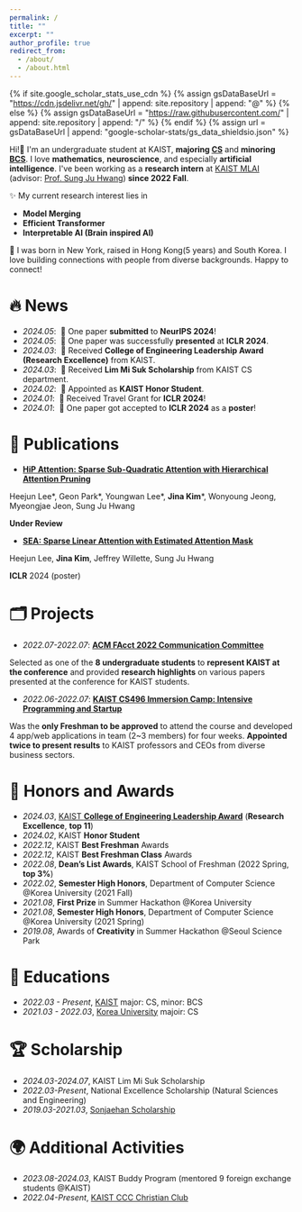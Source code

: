```yaml
---
permalink: /
title: ""
excerpt: ""
author_profile: true
redirect_from: 
  - /about/
  - /about.html
---
```


{% if site.google_scholar_stats_use_cdn %}
{% assign gsDataBaseUrl = "https://cdn.jsdelivr.net/gh/" | append: site.repository | append: "@" %}
{% else %}
{% assign gsDataBaseUrl = "https://raw.githubusercontent.com/" | append: site.repository | append: "/" %}
{% endif %}
{% assign url = gsDataBaseUrl | append: "google-scholar-stats/gs_data_shieldsio.json" %}

<span class='anchor' id='about-me'></span>

Hi!👋 
I'm an undergraduate student at KAIST, **majoring [CS](https://cs.kaist.ac.kr/)** and **minoring [BCS](https://bcs.kaist.ac.kr/)**.  I love **mathematics**, **neuroscience**, and especially **artificial intelligence**.
I've been working as a **research intern** at [KAIST MLAI](https://www.mlai-kaist.com/) (advisor: [Prof. Sung Ju Hwang](http://www.sungjuhwang.com/)) **since 2022 Fall**.

✨ My current research interest lies in
- <span >**Model Merging**</span>
- <span >**Efficient Transformer**</span>
- <span >**Interpretable AI (Brain inspired AI)**</span>

🌱 I was born in New York, raised in Hong Kong(5 years) and South Korea. I love building connections with people from diverse backgrounds. Happy to connect!

# 🔥 News
- *2024.05*: &nbsp;🎉 One paper **submitted** to **NeurIPS 2024**! 
- *2024.05*: &nbsp;📢 One paper was successfully **presented** at **ICLR 2024**.
- *2024.03*: &nbsp;🏅 Received **College of Engineering Leadership Award (Research Excellence)** from KAIST.
- *2024.03*: &nbsp;🏅 Received **Lim Mi Suk Scholarship** from KAIST CS department.
- *2024.02*: &nbsp;🏅 Appointed as **KAIST Honor Student**.
- *2024.01*: &nbsp;🛫 Received Travel Grant for **ICLR 2024**!
- *2024.01*: &nbsp;🎉 One paper got accepted to **ICLR 2024** as a **poster**!

# 📝 Publications 

- [**HiP Attention: Sparse Sub-Quadratic Attention with Hierarchical Attention Pruning**](https://arxiv.org/pdf/2406.09827)

Heejun Lee*, Geon Park*, Youngwan Lee*, **Jina Kim***, Wonyoung Jeong, Myeongjae Jeon, Sung Ju Hwang

**Under Review**

- [**SEA: Sparse Linear Attention with Estimated Attention Mask**](https://arxiv.org/pdf/2310.01777)

Heejun Lee, **Jina Kim**, Jeffrey Willette, Sung Ju Hwang

**ICLR** 2024 (poster)


# 🗂️ Projects

- *2022.07-2022.07*: [**ACM FAcct 2022 Communication Committee**](https://facctconference.org/2022/)

Selected as one of the **8 undergraduate students** to **represent KAIST at the conference** and provided **research highlights** on various papers presented at the conference for KAIST students.

- *2022.06-2022.07*: [**KAIST CS496 Immersion Camp: Intensive Programming and Startup**](https://madcamp.io/)

Was the **only Freshman to be approved** to attend the course and developed 4 app/web applications in team (2~3 members) for four weeks. **Appointed twice to present results** to KAIST professors and CEOs from diverse business sectors.


# 🏅 Honors and Awards
- *2024.03*, [KAIST **College of Engineering Leadership Award**](https://engineering.kaist.ac.kr/student/innovator) (**Research Excellence**, **top 11**)
- *2024.02*, KAIST **Honor Student**
- *2022.12*, KAIST **Best Freshman** Awards
- *2022.12*, KAIST **Best Freshman Class** Awards
- *2022.08*, **Dean’s List Awards**, KAIST School of Freshman (2022 Spring, **top 3%**)
- *2022.02*, **Semester High Honors**, Department of Computer Science @Korea University (2021 Fall)
- *2021.08*, **First Prize** in Summer Hackathon @Korea University
- *2021.08*, **Semester High Honors**, Department of Computer Science @Korea University (2021 Spring)
- *2019.08*, Awards of **Creativity** in Summer Hackathon @Seoul Science Park

# 📖 Educations
- *2022.03 - Present*, [KAIST](https://www.kaist.ac.kr/en/) major: CS, minor: BCS
- *2021.03 - 2022.03*, [Korea University](https://www.korea.edu/mbshome/mbs/en/index.do) majoir: CS

# 🏆 Scholarship
- *2024.03-2024.07*, KAIST Lim Mi Suk Scholarship
- *2022.03-Present*, National Excellence Scholarship (Natural Sciences and Engineering)
- *2019.03-2021.03*, [Sonjaehan Scholarship](https://www.sonjaehan.com/index.php?module=Html&action=SiteComp&sSubNo=13)

# 🌍 Additional Activities
- *2023.08-2024.03*, KAIST Buddy Program (mentored 9 foreign exchange students @KAIST)
- *2022.04-Present*, [KAIST CCC Christian Club](https://www.instagram.com/ccc._.kaist/)
